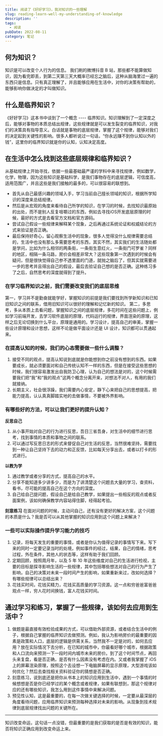 ```yaml
---
title: 阅读了《好好学习》，我对知识的一些理解
slug: reading-learn-well-my-understanding-of-knowledge
description: ''
tags:
  - 阅读
pubDate: 2022-08-11
category: 笔记
---
```


## 何为知识？


知识是可以改变个人行为的信息。
我们刷的微博抖音 B 站，那些都不能算做知识，因为看完即丢，到第二天第三天大概率已经忘之脑后，这种从脑海里过一遍的东西只是信息。只有真正理解了，并且能够应用在生活中，对你的决策有帮助的，能够影响你做决定的才叫做知识。


## 什么是临界知识？


《好好学习》这本书中谈到了一个概念 ---- 临界知识。知识理解到了一定深度之后，能够对事物的本质总结出规律，这些规律就是可以发生裂变的临界知识，对我们的决策具有指导意义。白话就是事物的底层规律，掌握了这个规律，能够对我们的决定起到关键性的影响。很多人都听说过一句话，“你永远赚不到你认知以外的钱”，这里你的临界知识就是你的认知，认知决定高度。


## 在生活中怎么找到这些底层规律和临界知识？


从基础规律上开始寻找，依据一些最基础最严谨的学科中来寻找规律，例如数学，化学，物理，因为这些知识是基础科学，是我们事物存在的底层逻辑，可信度高，适用范围广，并且这些是我们接触的最多的，可以很容易的联想到。

- 首先从自己最感兴趣的领域入手，学习当前自己擅长领域的知识，根据所学知识的深度来总结规律。
- 然后是从宏观的角度来看待自己所学的知识，在学习的时候，去找知识最原始的出处，而不是别人反复咀嚼过的东西，例如去寻找iOS开发底层原理的时候，最好的方式是去看官方文档和官方源码。
- 尝试自己假设一些规律来解释某个现象，之后再通过系统论证和权威结论的方式来验证是否正确。
- 最后保持好奇心，留心观察生活中的现象，很多人觉得没什么规律需要总结的，生活中也没有那么多需要思考的东西，其实不然，其实我们的生活随处都是学问，比如为什么相邻的两条街，一条街生意红火，一条街门可罗雀？同样的地区，相隔一条马路，房价会相差非常大？这些现象第一次遇到的时候会有疑问，但是很快觉得自己参不透里面的门道，就抛之脑后了，但其实就需要进一步的思考并且得出自己的假设，最后去验证自己想的是否正确。这种练习多了之后，自然思考的深度就得到了提升。

### 在学习临界知识之前，我们需要改变我们的底层思维


第一，学习并不是勤奋就能学好，掌握知识的前提是我们要找到所学新知识和已知旧知识之间的联系，借用旧知识可以很好的理解和记忆新的知识。
第二，多思考，多从本质上去看问题，掌握知识之间的底层规律，多花时间在这些问题上，例如学习前端开发，去学习软件底层的原理，代码运行的规律，界面渲染的原理，这样之后无论切换到什么平台，原理是通用的。学习设计，提高自己的审美，掌握一些设计原理和设计思想，这样不论是做平面设计还是 UI 设计，知识都可以贯通起来。


### 在提高认知的时候，我们的心态需要做一些什么调整？

1. 接受不同的观点，提高认知说到底就是你能想到你之前没有想到的东西。如果要成长，就必须要面对和自己传统认知不一样的东西，但是在接受这些思想的时候，我们很容易激发出自我防卫心理，认为自己的想法是对的，这个时候需要我们把“我”和“我的观点”这两个概念分离开来，对想法不对人，有用的我们就接纳。
2. 长期主义，社会很浮躁，我们需要内心安定，静下心来把自己的思想提高，把能力提高，认认真真脚踏实地的去做事情，不要被外界影响。

### 有哪些好的方法，可以让我们更好的提升认知？


**反思自己**

1. 从小事开始对自己的行为进行反思，吾日三省吾身，对生活中的细节进行思考，找到事情的本质和事物之间的联系。
2. 可以通过写反思日志的形式来督促自己对生活的反思，当然很难坚持，需要找到一种让自己坚持下去的动力和正反馈，比如每天分享出去，或者以打卡的形式进行。

**以教为学**

1. 通过教学或者分享的方式，提高自己的水平。
2. 分享不能知道多少讲多少，而是为了讲清楚这个问题去大量的学习，查资料，看书，尽可能的提高自己在这个方向的深度。
3. 自己给自己提问题，假设自己是给自己教学，如果提出一些相反的观点或者反面案例，该如何确保教学内容站得住脚，经得起考验。

**刻意练习**
在面对问题的时候，主动问自己，还有没有更好的解决方案，这个问题的本质是什么？我是否可以从其他掌握的知识应用到这个问题上来解决？


### 一些可以实际操作提升学习能力的技巧

1. 记录，将每天发生的重要的事情，或者是你认为值得记录的事情写下来。写下来的同时一定要记录当时的处境，例如事件的经过，结果，自己的情绪，思考过程，外在条件，其他人的状态等，这样有助于我们回顾。
2. 定期回顾，按照周月年，以及 5 年 10 年这些维度对自己的生活进行检视，主要的目标是探寻影响生活的一些规律，其中包括哪些想法对自己的行为产生了影响，自己的决策对未来一段时间产生的影响，如果重新来过，改如何选择？有哪些规律可以总结出来？
3. 花钱买时间，花钱买精力，花钱买高质量的学习资源。这一点和穷爸爸富爸爸观点一样，穷人花时间换钱，富人花钱买时间。

## 通过学习和练习，掌握了一些规律，该如何去应用到生活中？

1. 做题是最直接有效检验成果的方式，可以借助外部资源，或者结合生活中的例子，根据自己掌握的临界知识去做预测。例如，我认为影响房价的最重要的因素是政策和人口，底层的逻辑是供需关系，当然我不一定是对的，如何去应用？放在实际情况下去分析，在已知的城市中，你最看好哪个城市，根据政策和人口流向来预测一下一段时间内城市未来的房价。到了这个时间节点，再回头来复盘，看是否正确，是否有什么因素没有考虑在内。又或者我掌握了 iOS 上的屏幕渲染原理，按照这个去设想一下电脑屏幕的显示原理，大型游戏该如何优化？然后去查找相关资料验证你的猜想是否正确。
2. 刻意练习，说到底还是把你从书本上的知识应用到生活中，遇到一个事情的时候想想是否是你已经学过的某个概念或者规律，如果有联想到，那这个规律对应的还有哪些知识，我怎么用到这件事情中来解决问题。
3. 预见性认知，这是最重要的，在每一次做关键选择的时候，一定要从最深层的角度看待问题，应用临界知识来预测每种选择对未来的影响。从现象到技术规律到底层规律找出问题的关键所在。

---


知识改变命运，这句话一点没错，但最重要的是我们获取的是否是有效的知识，能否将知识正确应用到改变命运上来。
